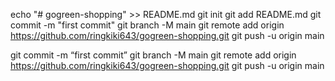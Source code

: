 echo "# gogreen-shopping" >> README.md
git init
git add README.md
git commit -m "first commit"
git branch -M main
git remote add origin https://github.com/ringkiki643/gogreen-shopping.git
git push -u origin main

git commit -m “first commit” 
git branch -M main git remote add origin https://github.com/ringkiki643/gogreen-shopping.git 
git push -u origin main
